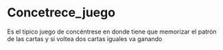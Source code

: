 # Concetrece_juego
Es el tipico juego de concéntrese en donde tiene que memorizar el patrón de las cartas y si voltea dos cartas iguales va ganando
